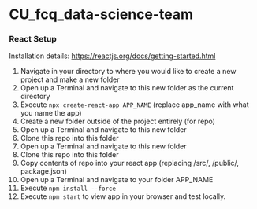 # CU_fcq_data-science-team

### React Setup

Installation details: https://reactjs.org/docs/getting-started.html

1. Navigate in your directory to where you would like to create a new project and make a new folder
2. Open up a Terminal and navigate to this new folder as the current directory
3. Execute `npx create-react-app APP_NAME` (replace app_name with what you name the app)
4. Create a new folder outside of the project entirely (for repo)
5. Open up a Terminal and navigate to this new folder
6. Clone this repo into this folder
7. Open up a Terminal and navigate to this new folder
8. Clone this repo into this folder 
9. Copy contents of repo into your react app (replacing /src/, /public/, package.json)
10. Open up a Terminal and navigate to your folder APP_NAME
11. Execute `npm install --force`
12. Execute `npm start` to view app in your browser and test locally. 
